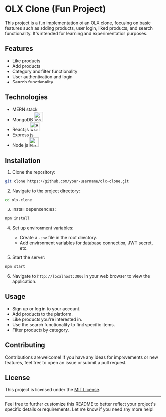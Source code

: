 # OLX Clone (Fun Project)

This project is a fun implementation of an OLX clone, focusing on basic features such as adding products, user login, liked products, and search functionality. It's intended for learning and experimentation purposes.

## Features

- Like products
- Add products
- Category and filter functionality
- User authentication and login
- Search functionality

## Technologies

- MERN stack 
- MongoDB <img src="https://w7.pngwing.com/pngs/956/695/png-transparent-mongodb-original-wordmark-logo-icon-thumbnail.png" alt="mono logo" heigth="30" width="30">
- React.js <img src="https://w7.pngwing.com/pngs/452/495/png-transparent-react-javascript-angularjs-ionic-github-text-logo-symmetry-thumbnail.png" alt="React logo" height="30" width="30">
- Express js
- Node js <img src="https://www.svgrepo.com/show/376337/node-js.svg" alt="Node logo" heigth="30" width="30">

## Installation

1. Clone the repository:

```bash
git clone https://github.com/your-username/olx-clone.git
```

2. Navigate to the project directory:

```bash
cd olx-clone
```

3. Install dependencies:

```bash
npm install
```

4. Set up environment variables:

   - Create a `.env` file in the root directory.
   - Add environment variables for database connection, JWT secret, etc.

5. Start the server:

```bash
npm start
```

6. Navigate to `http://localhost:3000` in your web browser to view the application.

## Usage

- Sign up or log in to your account.
- Add products to the platform.
- Like products you're interested in.
- Use the search functionality to find specific items.
- Filter products by category.

## Contributing

Contributions are welcome! If you have any ideas for improvements or new features, feel free to open an issue or submit a pull request.

## License

This project is licensed under the [MIT License](LICENSE).

---

Feel free to further customize this README to better reflect your project's specific details or requirements. Let me know if you need any more help!
